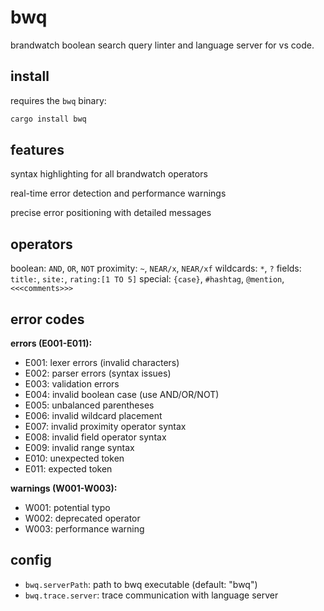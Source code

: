 # bwq

brandwatch boolean search query linter and language server for vs code.

## install

requires the `bwq` binary:

```bash
cargo install bwq
```

## features

syntax highlighting for all brandwatch operators

real-time error detection and performance warnings  

precise error positioning with detailed messages

## operators

boolean: `AND`, `OR`, `NOT`
proximity: `~`, `NEAR/x`, `NEAR/xf`
wildcards: `*`, `?`
fields: `title:`, `site:`, `rating:[1 TO 5]`
special: `{case}`, `#hashtag`, `@mention`, `<<<comments>>>`

## error codes

**errors (E001-E011):**

- E001: lexer errors (invalid characters)
- E002: parser errors (syntax issues)  
- E003: validation errors
- E004: invalid boolean case (use AND/OR/NOT)
- E005: unbalanced parentheses
- E006: invalid wildcard placement
- E007: invalid proximity operator syntax
- E008: invalid field operator syntax
- E009: invalid range syntax
- E010: unexpected token
- E011: expected token

**warnings (W001-W003):**

- W001: potential typo
- W002: deprecated operator
- W003: performance warning

## config

- `bwq.serverPath`: path to bwq executable (default: "bwq")
- `bwq.trace.server`: trace communication with language server
